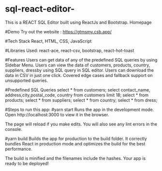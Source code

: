 # sql-react-editor-

This is a REACT SQL Editor built using ReactJs and Bootstrap.
Homepage

#Demo
Try out the website : https://gtmsmy.csb.app/

#Tech Stack
React, HTML, CSS, JavaScript

#Libraries Used:
react-ace, react-csv, bootstrap, react-hot-toast

#Features
Users can get data of any of the predefined SQL queries by using Sidebar Menu.
Users can view the data of customers, products, country, suppliers, dressby using SQL query in SQL editor.
Users can download the data in CSV in just one click.
Covered edge cases and fallback support on unsupported queries.


#Predefined SQL Queries
select * from customers;
select contact_name, address,city,postal_code, country from customers limit 18;
select * from products;
select * from suppliers;
select * from country;
select * from dress;
 
#Steps to run this app:
#yarn start
Runs the app in the development mode.
Open http://localhost:3000 to view it in the browser.

The page will reload if you make edits.
You will also see any lint errors in the console.

#yarn build
Builds the app for production to the build folder.
It correctly bundles React in production mode and optimizes the build for the best performance.

The build is minified and the filenames include the hashes.
Your app is ready to be deployed!
